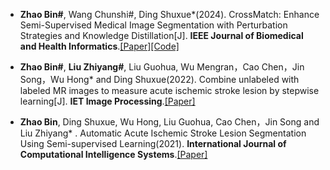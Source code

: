 - <strong>Zhao Bin#</strong>, Wang Chunshi#, Ding Shuxue*(2024). CrossMatch: Enhance Semi-Supervised Medical Image Segmentation with Perturbation Strategies and Knowledge Distillation[J]. <strong>IEEE Journal of Biomedical and Health Informatics</strong>.[[Paper]](https://doi.org/10.1109/JBHI.2024.3463711)[[Code]](https://github.com/AiEson/CrossMatch)

- <strong>Zhao Bin#</strong>, <strong>Liu Zhiyang#</strong>, Liu Guohua, Wu Mengran，Cao Chen，Jin Song，Wu Hong* and Ding Shuxue(2022). Combine unlabeled with labeled MR images to measure acute ischemic stroke lesion by stepwise learning[J]. <strong>IET Image Processing</strong>.[[Paper]](https://doi.org/10.1049/ipr2.12606)

- <strong>Zhao Bin</strong>, Ding Shuxue, Wu Hong, Liu Guohua, Cao Chen，Jin Song and Liu Zhiyang* . Automatic Acute Ischemic Stroke Lesion Segmentation Using Semi-supervised Learning(2021). <strong>International Journal of Computational Intelligence Systems</strong>.[[Paper]](https://doi.org/10.2991/ijcis.d.210205.001)

